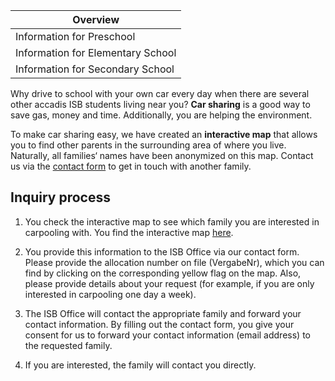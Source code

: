 | Overview |
| --- |
| Information for Preschool | no |
| Information for Elementary School | yes |
| Information for Secondary School | yes |

Why drive to school with your own car every day when there are several other accadis ISB students living near you? **Car sharing** is a good way to save gas, money and time. Additionally, you are helping the environment.

To make car sharing easy, we have created an **interactive map** that allows you to find other parents in the surrounding area of where you live. Naturally, all families‘ names have been anonymized on this map. Contact us via the [contact form](https://www.accadis-isb.eu/isb-anfragen-inquiries) to get in touch with another family.

## Inquiry process 

1.  You check the interactive map to see which family you are interested in carpooling with. You find the interactive map [here](https://www.google.com/maps/d/viewer?mid=1JheU_hlsGTp6HCnmUtGYEgngI2A&ll=50.221416233629206%2C8.580290449999985&z=10).  
    
2.  You provide this information to the ISB Office via our contact form. Please provide the allocation number on file (VergabeNr), which you can find by clicking on the corresponding yellow flag on the map. Also, please provide details about your request (for example, if you are only interested in carpooling one day a week).  
    
3.  The ISB Office will contact the appropriate family and forward your contact information. By filling out the contact form, you give your consent for us to forward your contact information (email address) to the requested family.  
    
4.  If you are interested, the family will contact you directly.